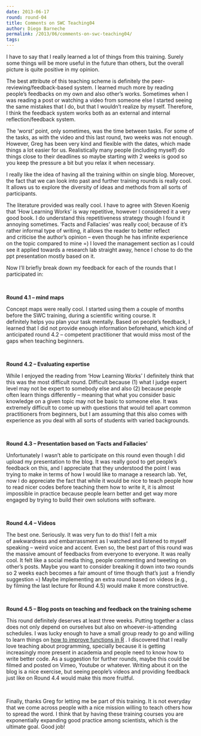 ```yaml
---
date: 2013-06-17
round: round-04
title: Comments on SWC Teaching04
author: Diego Barneche
permalink: /2013/06/comments-on-swc-teaching04/
tags:
---
```

I have to say that I really learned a lot of things from this training. Surely some things will be more useful in the future than others, but the overall picture is quite positive in my opinion.

The best attribute of this teaching scheme is definitely the peer-reviewing/feedback-based system. I learned much more by reading people&#8217;s feedbacks on my own and also other&#8217;s works. Sometimes when I was reading a post or watching a video from someone else I started seeing the same mistakes that I do, but that I wouldn&#8217;t realize by myself. Therefore, I think the feedback system works both as an external and internal reflection/feedback system.

The &#8216;worst&#8217; point, only sometimes, was the time between tasks. For some of the tasks, as with the video and this last round, two weeks was not enough. However, Greg has been very kind and flexible with the dates, which made things a lot easier for us. Realistically many people (including myself) do things close to their deadlines so maybe starting with 2 weeks is good so you keep the pressure a bit but you relax it when necessary.

I really like the idea of having all the training within on single blog. Moreover, the fact that we can look into past and further training rounds is really cool. It allows us to explore the diversity of ideas and methods from all sorts of participants.

The literature provided was really cool. I have to agree with Steven Koenig that &#8216;How Learning Works&#8217; is way repetitive, however I considered it a very good book. I do understand this repetitiveness strategy though I found it annoying sometimes. &#8216;Facts and Fallacies&#8217; was really cool; because of it&#8217;s rather informal type of writing, it allows the reader to better reflect and criticise the author&#8217;s opinion &#8211; even though he has infinite experience on the topic compared to mine =) I loved the management section as I could see it applied towards a research lab straight away, hence I chose to do the ppt presentation mostly based on it.

Now I&#8217;ll briefly break down my feedback for each of the rounds that I participated in:

&nbsp;

**Round 4.1 &#8211; mind maps**

Concept maps were really cool. I started using them a couple of months before the SWC training, during a scientific writing course. It definitely helps you plan your task mentally. Based on people&#8217;s feedback, I learned that I did not provide enough information beforehand, which kind of anticipated round 4.2 &#8211; competent practitioner that would miss most of the gaps when teaching beginners.

&nbsp;

**Round 4.2 &#8211; Evaluating expertise**

While I enjoyed the reading from &#8216;How Learning Works&#8217; I definitely think that this was the most difficult round. Difficult because (1) what I judge expert level may not be expert to somebody else and also (2) because people often learn things differently &#8211; meaning that what you consider basic knowledge on a given topic may not be basic to someone else. It was extremely difficult to come up with questions that would tell apart common practitioners from beginners, but I am assuming that this also comes with experience as you deal with all sorts of students with varied backgrounds.

&nbsp;

**Round 4.3 &#8211; Presentation based on &#8216;Facts and Fallacies&#8217;**

Unfortunately I wasn&#8217;t able to participate on this round even though I did upload my presentation to the blog. It was really good to get people&#8217;s feedback on this, and I appreciate that they understood the point I was trying to make in terms of how I would like to manage a research lab. Yet, now I do appreciate the fact that while it would be nice to teach people how to read nicer codes before teaching them how to write it, it is almost impossible in practice because people learn better and get way more engaged by trying to build their own solutions with software.

&nbsp;

**Round 4.4 &#8211; Videos**

The best one. Seriously. It was very fun to do this! I felt a mix of awkwardness and embarrassment as I watched and listened to myself speaking &#8211; weird voice and accent. Even so, the best part of this round was the massive amount of feedbacks from everyone to everyone. It was really cool. It felt like a social media thing, people commenting and tweeting on other&#8217;s posts. Maybe you want to consider breaking it down into two rounds so 2 weeks each becomes a fair amount of time though that&#8217;s just  a friendly suggestion =) Maybe implementing an extra round based on videos (e.g., by filming the last lecture for Round 4.5) would make it more constructive.

&nbsp;

**Round 4.5 &#8211; Blog posts on teaching and feedback on the training scheme**

This round definitely deserves at least three weeks. Putting together a class does not only depend on ourselves but also on whoever-is-attending schedules. I was lucky enough to have a small group ready to go and willing to learn things on [how to improve functions in R][1] . I discovered that I really love teaching about programming, specially because it is getting increasingly more present in academia and people need to know how to write better code. As a suggestion for further rounds, maybe this could be filmed and posted on Vimeo, Youtube or whatever. Writing about it on the blog is a nice exercise, but seeing people&#8217;s videos and providing feedback just like on Round 4.4 would make this more fruitful.

&nbsp;

Finally, thanks Greg for letting me be part of this training. It is not everyday that we come across people with a nice mission willing to teach others how to spread the word. I think that by having these training courses you are exponentially expanding good practice among scientists, which is the ultimate goal. Good job!

 [1]: http://teaching.software-carpentry.org/2013/06/17/audience-feedback/
